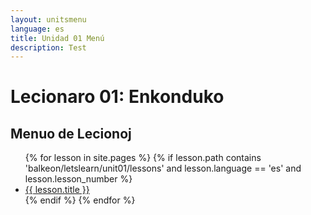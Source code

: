 ```yaml
---
layout: unitsmenu
language: es
title: Unidad 01 Menú
description: Test
---
```


# Lecionaro 01: Enkonduko
## Menuo de Lecionoj

<ul>
  {% for lesson in site.pages %}
    {% if lesson.path contains 'balkeon/letslearn/unit01/lessons' and lesson.language == 'es' and lesson.lesson_number %}
      <li><a href="{{ lesson.url }}">{{ lesson.title }}</a></li>
    {% endif %}
  {% endfor %}
</ul>
